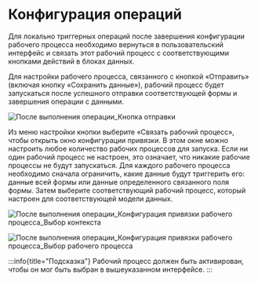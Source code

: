 # Конфигурация операций

Для локально триггерных операций после завершения конфигурации рабочего процесса необходимо вернуться в пользовательский интерфейс и связать этот рабочий процесс с соответствующими кнопками действий в блоках данных.

Для настройки рабочего процесса, связанного с кнопкой «Отправить» (включая кнопку «Сохранить данные»), рабочий процесс будет запускаться после успешного отправки соответствующей формы и завершения операции с данными.

![После выполнения операции_Кнопка отправки](https://static-docs.nocobase.com/ae12d219b8400d75b395880ec4cb2bda.png)

Из меню настройки кнопки выберите «Связать рабочий процесс», чтобы открыть окно конфигурации привязки. В этом окне можно настроить любое количество рабочих процессов для запуска. Если ни один рабочий процесс не настроен, это означает, что никакие рабочие процессы не будут запускаться. Для каждого рабочего процесса необходимо сначала ограничить, какие данные будут триггерить его: данные всей формы или данные определенного связанного поля формы. Затем выберите соответствующий рабочий процесс, который настроен для соответствующей модели данных.

![После выполнения операции_Конфигурация привязки рабочего процесса_Выбор контекста](https://static-docs.nocobase.com/358315fc175849a7fbadbe3276ac6fed.png)

![После выполнения операции_Конфигурация привязки рабочего процесса_Выбор рабочего процесса](https://static-docs.nocobase.com/175a71a61b93540cce62a1cb124eb0b5.png)

:::info{title="Подсказка"}
Рабочий процесс должен быть активирован, чтобы он мог быть выбран в вышеуказанном интерфейсе.
:::